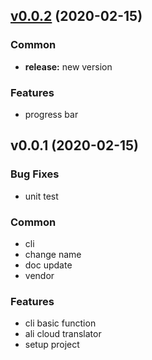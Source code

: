 
<a name="v0.0.2"></a>
## [v0.0.2](https://github.com/Soontao/pdi-util/compare/v0.0.1...v0.0.2) (2020-02-15)

### Common

* **release:** new version

### Features

* progress bar


<a name="v0.0.1"></a>
## v0.0.1 (2020-02-15)

### Bug Fixes

* unit test

### Common

* cli
* change name
* doc update
* vendor

### Features

* cli basic function
* ali cloud translator
* setup project

